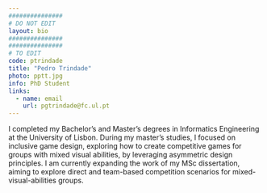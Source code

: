 ```yaml
---
###############
# DO NOT EDIT
layout: bio
###############
###############
# TO EDIT
code: ptrindade
title: "Pedro Trindade"
photo: pptt.jpg
info: PhD Student
links:
  - name: email
    url: pgtrindade@fc.ul.pt
---
```


I completed my Bachelor’s and Master’s degrees in Informatics Engineering at the University of Lisbon. During my master’s studies, I focused on inclusive game design, exploring how to create competitive games for groups with mixed visual abilities, by leveraging asymmetric design principles. I am currently expanding the work of my MSc dissertation, aiming to explore direct and team-based competition scenarios for mixed-visual-abilities groups.
